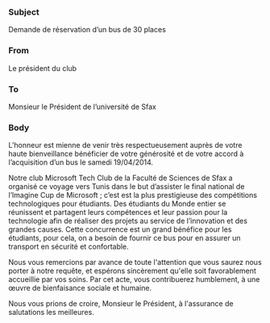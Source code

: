 ﻿### Subject
Demande de réservation d’un bus de 30 places
### From
Le président du club
### To
Monsieur le Président de l’université de Sfax
### Body
L’honneur est mienne de venir très respectueusement auprès de votre haute bienveillance bénéficier de votre générosité et de votre accord à l’acquisition d’un bus le samedi 19/04/2014.

Notre club Microsoft Tech Club de la Faculté de Sciences de Sfax a organisé ce voyage vers Tunis dans le but d’assister le final national de l’Imagine Cup de Microsoft ; c’est est la plus prestigieuse des compétitions technologiques pour étudiants. Des étudiants du Monde entier se réunissent et partagent leurs compétences et leur passion pour la technologie afin de réaliser des projets au service de l’innovation et des grandes causes. Cette concurrence est un grand bénéfice pour les étudiants, pour cela, on a besoin de fournir ce bus pour en assurer un transport en sécurité et confortable.

Nous vous remercions par avance de toute l'attention que vous saurez nous porter à notre requête, et espérons sincèrement qu'elle soit favorablement accueillie par vos soins. Par cet acte, vous contribuerez humblement,  à une œuvre de bienfaisance sociale et humaine.

Nous vous prions de croire, Monsieur le Président, à l'assurance de salutations les meilleures.
